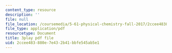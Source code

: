 ```yaml
---
content_type: resource
description: ''
file: null
file_location: /coursemedia/5-61-physical-chemistry-fall-2017/2ccee483880e7e432b41bbfe545ab5e1_6dJnvu3-LeU.pdf
file_type: application/pdf
resourcetype: Document
title: 3play pdf file
uid: 2ccee483-880e-7e43-2b41-bbfe545ab5e1
---
```

